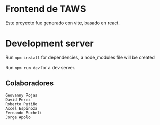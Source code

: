 # Frontend de TAWS

Este proyecto fue generado con vite, basado en react.

# Development server

Run `npm install` for dependencies, a node_modules file will be created

Run `npm run dev` for a dev server.

## Colaboradores

```
Geovanny Rojas
David Perez
Roberto Patiño
Axcel Espinoza
Fernando Bucheli
Jorge Apolo
```
